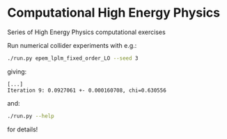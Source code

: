 # Computational High Energy Physics
Series of High Energy Physics computational exercises

Run numerical collider experiments with e.g.:

```bash
./run.py epem_lplm_fixed_order_LO --seed 3
```
giving:
```
[...]
Iteration 9: 0.0927061 +- 0.000160708, chi=0.630556
```

and:
```bash
./run.py --help
```

for details!
